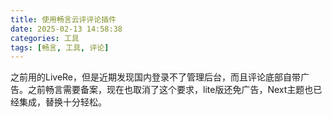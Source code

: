 ```yaml
---
title: 使用畅言云评评论插件
date: 2025-02-13 14:58:38
categories: 工具
tags: [畅言, 工具, 评论]
---
```

之前用的LiveRe，但是近期发现国内登录不了管理后台，而且评论底部自带广告。之前畅言需要备案，现在也取消了这个要求，lite版还免广告，Next主题也已经集成，替换十分轻松。